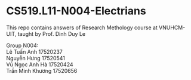 # CS519.L11-N004-Electrians
 This repo contains answers of Research Methology course at VNUHCM-UIT, taught by Prof. Dinh Duy Le  
 
 Group N004:  
 Lê Tuấn Anh 17520237  
 Nguyễn Hưng 17520541  
 Vũ Ngọc Anh Hà 17520424  
 Trần Minh Khương 17520656
 
